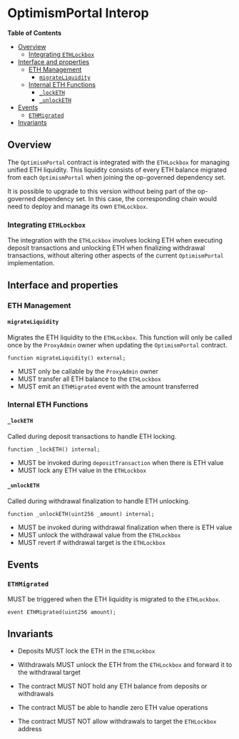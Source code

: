 # OptimismPortal Interop

<!-- START doctoc generated TOC please keep comment here to allow auto update -->
<!-- DON'T EDIT THIS SECTION, INSTEAD RE-RUN doctoc TO UPDATE -->
**Table of Contents**

- [Overview](#overview)
  - [Integrating `ETHLockbox`](#integrating-ethlockbox)
- [Interface and properties](#interface-and-properties)
  - [ETH Management](#eth-management)
    - [`migrateLiquidity`](#migrateliquidity)
  - [Internal ETH Functions](#internal-eth-functions)
    - [`_lockETH`](#_locketh)
    - [`_unlockETH`](#_unlocketh)
- [Events](#events)
  - [`ETHMigrated`](#ethmigrated)
- [Invariants](#invariants)

<!-- END doctoc generated TOC please keep comment here to allow auto update -->

## Overview

The `OptimismPortal` contract is integrated with the `ETHLockbox` for managing unified ETH liquidity.
This liquidity consists of every ETH balance migrated from each `OptimismPortal` when joining
the op-governed dependency set.

It is possible to upgrade to this version without being part of the op-governed dependency set. In this case,
the corresponding chain would need to deploy and manage its own `ETHLockbox`.

### Integrating `ETHLockbox`

The integration with the `ETHLockbox` involves locking ETH when executing deposit transactions and unlocking ETH
when finalizing withdrawal transactions, without altering other aspects of the current `OptimismPortal` implementation.

## Interface and properties

### ETH Management

#### `migrateLiquidity`

Migrates the ETH liquidity to the `ETHLockbox`. This function will only be called once by the
`ProxyAdmin` owner when updating the `OptimismPortal` contract.

```solidity
function migrateLiquidity() external;
```

- MUST only be callable by the `ProxyAdmin` owner
- MUST transfer all ETH balance to the `ETHLockbox`
- MUST emit an `ETHMigrated` event with the amount transferred

### Internal ETH Functions

#### `_lockETH`

Called during deposit transactions to handle ETH locking.

```solidity
function _lockETH() internal;
```

- MUST be invoked during `depositTransaction` when there is ETH value
- MUST lock any ETH value in the `ETHLockbox`

#### `_unlockETH`

Called during withdrawal finalization to handle ETH unlocking.

```solidity
function _unlockETH(uint256 _amount) internal;
```

- MUST be invoked during withdrawal finalization when there is ETH value
- MUST unlock the withdrawal value from the `ETHLockbox`
- MUST revert if withdrawal target is the `ETHLockbox`

## Events

### `ETHMigrated`

MUST be triggered when the ETH liquidity is migrated to the `ETHLockbox`.

```solidity
event ETHMigrated(uint256 amount);
```

## Invariants

- Deposits MUST lock the ETH in the `ETHLockbox`

- Withdrawals MUST unlock the ETH from the `ETHLockbox` and forward it to the withdrawal target

- The contract MUST NOT hold any ETH balance from deposits or withdrawals

- The contract MUST be able to handle zero ETH value operations

- The contract MUST NOT allow withdrawals to target the `ETHLockbox` address
